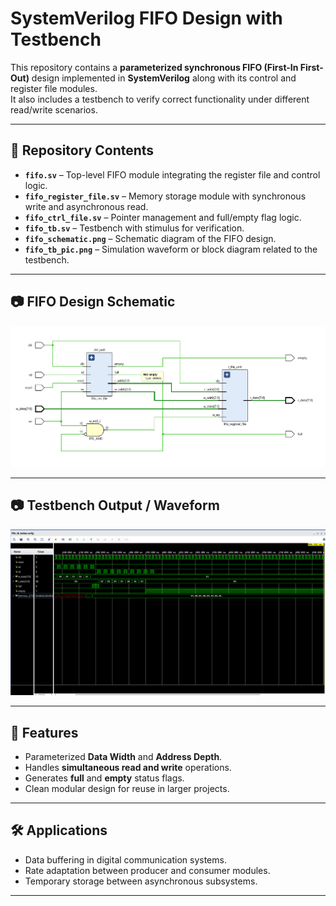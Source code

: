 # SystemVerilog FIFO Design with Testbench

This repository contains a **parameterized synchronous FIFO (First-In First-Out)** design implemented in **SystemVerilog** along with its control and register file modules.  
It also includes a testbench to verify correct functionality under different read/write scenarios.

---

## 📂 Repository Contents
- **`fifo.sv`** – Top-level FIFO module integrating the register file and control logic.  
- **`fifo_register_file.sv`** – Memory storage module with synchronous write and asynchronous read.  
- **`fifo_ctrl_file.sv`** – Pointer management and full/empty flag logic.  
- **`fifo_tb.sv`** – Testbench with stimulus for verification.  
- **`fifo_schematic.png`** – Schematic diagram of the FIFO design.  
- **`fifo_tb_pic.png`** – Simulation waveform or block diagram related to the testbench.  

---

## 📷 FIFO Design Schematic
![FIFO Schematic](fifo_schematic_.png)

---

## 📷 Testbench Output / Waveform
![FIFO Testbench Output](fifo_tb_pic.png)

---

## 🚀 Features
- Parameterized **Data Width** and **Address Depth**.
- Handles **simultaneous read and write** operations.
- Generates **full** and **empty** status flags.
- Clean modular design for reuse in larger projects.

---

## 🛠 Applications
- Data buffering in digital communication systems.
- Rate adaptation between producer and consumer modules.
- Temporary storage between asynchronous subsystems.

---

